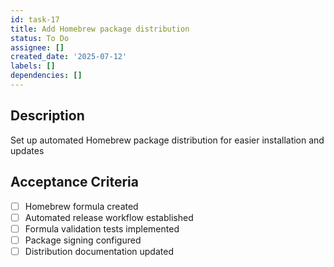 ```yaml
---
id: task-17
title: Add Homebrew package distribution
status: To Do
assignee: []
created_date: '2025-07-12'
labels: []
dependencies: []
---
```


## Description

Set up automated Homebrew package distribution for easier installation and updates

## Acceptance Criteria

- [ ] Homebrew formula created
- [ ] Automated release workflow established
- [ ] Formula validation tests implemented
- [ ] Package signing configured
- [ ] Distribution documentation updated
